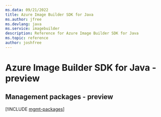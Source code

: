```yaml
---
ms.data: 09/21/2022
title: Azure Image Builder SDK for Java
ms.author: jfree
ms.devlang: java
ms.service: imagebuilder
description: Reference for Azure Image Builder SDK for Java
ms.topic: reference
author: joshfree
---
```

# Azure Image Builder SDK for Java - preview

## Management packages - preview
[!INCLUDE [mgmt-packages](image-builder-mgmt-index.md)]